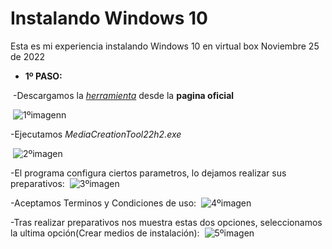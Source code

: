 # Instalando Windows 10
Esta es mi experiencia instalando Windows 10 en virtual box
Noviembre 25 de 2022

- **1º PASO:**

​	-Descargamos la *[herramienta](https://www.microsoft.com/es-es/software-download/windows10)* desde la **pagina oficial**

​	![1ºimagenn](/img/1ºimagenn.png)

-Ejecutamos *MediaCreationTool22h2.exe*

​	![2ºimagen](/img/2ºimagen.png)

-El programa configura ciertos parametros, lo dejamos realizar sus preparativos:
​	![3ºimagen](/img/3ºimagen.png)

-Aceptamos Terminos y Condiciones de uso:
​	![4ºimagen](/img/4ºimagen.png)

-Tras realizar preparativos nos muestra estas dos opciones, seleccionamos la ultima opción(Crear medios de instalación):
​	![5ºimagen](/img/5ºimagen.png)